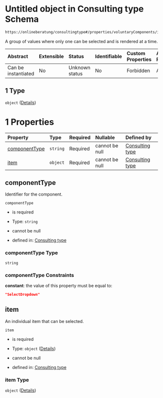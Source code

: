 # Untitled object in Consulting type Schema

```txt
https://onlineberatung/consultingtype#/properties/voluntaryComponents/items/anyOf/1
```

A group of values where only one can be selected and is rendered at a time.

| Abstract            | Extensible | Status         | Identifiable | Custom Properties | Additional Properties | Access Restrictions | Defined In                                                           |
| :------------------ | :--------- | :------------- | :----------- | :---------------- | :-------------------- | :------------------ | :------------------------------------------------------------------- |
| Can be instantiated | No         | Unknown status | No           | Forbidden         | Allowed               | none                | [consulting-type.json*](consulting-type.json "open original schema") |

## 1 Type

`object` ([Details](consulting-type-definitions-selectdropdown.md))

# 1 Properties

| Property                        | Type     | Required | Nullable       | Defined by                                                                                                                                                                             |
| :------------------------------ | :------- | :------- | :------------- | :------------------------------------------------------------------------------------------------------------------------------------------------------------------------------------- |
| [componentType](#componenttype) | `string` | Required | cannot be null | [Consulting type](consulting-type-definitions-selectdropdown-properties-componenttype.md "https://onlineberatung/consultingtype#/definitions/SelectDropdown/properties/componentType") |
| [item](#item)                   | `object` | Required | cannot be null | [Consulting type](consulting-type-definitions-selectdropdown-properties-item.md "https://onlineberatung/consultingtype#/definitions/SelectDropdown/properties/item")                   |

## componentType

Identifier for the component.

`componentType`

*   is required

*   Type: `string`

*   cannot be null

*   defined in: [Consulting type](consulting-type-definitions-selectdropdown-properties-componenttype.md "https://onlineberatung/consultingtype#/definitions/SelectDropdown/properties/componentType")

### componentType Type

`string`

### componentType Constraints

**constant**: the value of this property must be equal to:

```json
"SelectDropdown"
```

## item

An individual item that can be selected.

`item`

*   is required

*   Type: `object` ([Details](consulting-type-definitions-selectdropdown-properties-item.md))

*   cannot be null

*   defined in: [Consulting type](consulting-type-definitions-selectdropdown-properties-item.md "https://onlineberatung/consultingtype#/definitions/SelectDropdown/properties/item")

### item Type

`object` ([Details](consulting-type-definitions-selectdropdown-properties-item.md))
